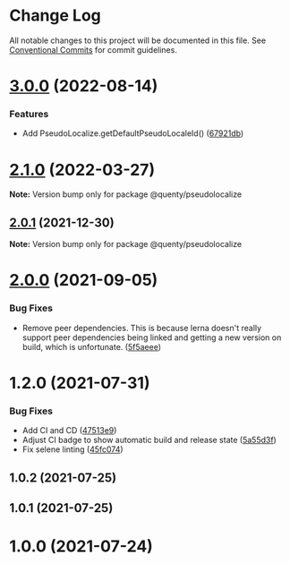 # Change Log

All notable changes to this project will be documented in this file.
See [Conventional Commits](https://conventionalcommits.org) for commit guidelines.

# [3.0.0](https://github.com/Quenty/NevermoreEngine/compare/@quenty/pseudolocalize@2.1.0...@quenty/pseudolocalize@3.0.0) (2022-08-14)


### Features

* Add PseudoLocalize.getDefaultPseudoLocaleId() ([67921db](https://github.com/Quenty/NevermoreEngine/commit/67921db1f9bafaab54919dcd9d6c778c6d4b04e7))





# [2.1.0](https://github.com/Quenty/NevermoreEngine/compare/@quenty/pseudolocalize@2.0.1...@quenty/pseudolocalize@2.1.0) (2022-03-27)

**Note:** Version bump only for package @quenty/pseudolocalize





## [2.0.1](https://github.com/Quenty/NevermoreEngine/compare/@quenty/pseudolocalize@2.0.0...@quenty/pseudolocalize@2.0.1) (2021-12-30)

**Note:** Version bump only for package @quenty/pseudolocalize





# [2.0.0](https://github.com/Quenty/NevermoreEngine/compare/@quenty/pseudolocalize@1.2.0...@quenty/pseudolocalize@2.0.0) (2021-09-05)


### Bug Fixes

* Remove peer dependencies. This is because lerna doesn't really support peer dependencies being linked and getting a new version on build, which is unfortunate. ([5f5aeee](https://github.com/Quenty/NevermoreEngine/commit/5f5aeeea8de9975435309e53679f0ef7064f9dd0))





# 1.2.0 (2021-07-31)


### Bug Fixes

* Add CI and CD ([47513e9](https://github.com/Quenty/NevermoreEngine/commit/47513e9b568162707534af132396dd8756947dd3))
* Adjust CI badge to show automatic build and release state ([5a55d3f](https://github.com/Quenty/NevermoreEngine/commit/5a55d3f19bf8d66a760d67da9b56ed47fab74656))
* Fix selene linting ([45fc074](https://github.com/Quenty/NevermoreEngine/commit/45fc07489ee59127ac6582689f19a0e87c1e5b5a))



## 1.0.2 (2021-07-25)



## 1.0.1 (2021-07-25)



# 1.0.0 (2021-07-24)
